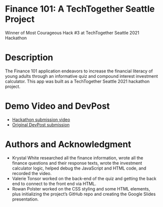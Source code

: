 # Finance 101: A TechTogether Seattle Project
Winner of Most Courageous Hack #3 at TechTogether Seattle 2021 Hackathon

# Description
The Finance 101 application endeavors to increase the financial literacy of young adults through an informative quiz and compound interest investment calculator. This app was built as a TechTogether Seattle 2021 hackathon project.

# Demo Video and DevPost 
* [Hackathon submission video](https://youtu.be/a9pCRE0IoCA) 
* [Original DevPost submission](https://devpost.com/software/finance-101)

# Authors and Acknowledgment
* Krystal White researched all the finance information, wrote all the finance questions and their response texts, wrote the investment calculator logic, helped debug the JavaScript and HTML code, and recorded the video.
* Valerie Tonsor worked on the back-end of the quiz and getting the back end to connect to the front end via HTML.
* Rowan Polster worked on the CSS styling and some HTML elements, plus initializing the project’s GitHub repo and creating the Google Slides presentation.
